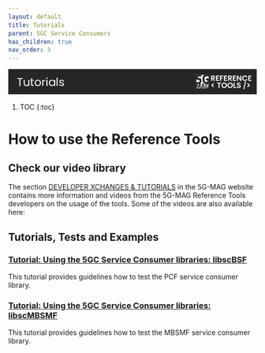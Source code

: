 ```yaml
---
layout: default
title: Tutorials
parent: 5GC Service Consumers
has_children: true
nav_order: 3
---
```

<img src="../../assets/images/Banner_Tutorials.png" /> 

1. TOC
{:toc}

# How to use the Reference Tools

## Check our video library
The section [DEVELOPER XCHANGES & TUTORIALS](https://www.5g-mag.com/tutorials) in the 5G-MAG website contains more information and videos from the 5G-MAG Reference Tools developers on the usage of the tools. Some of the videos are also available here:

## Tutorials, Tests and Examples

### [Tutorial: Using the 5GC Service Consumer libraries: libscBSF](./tutorials/using-libscPCF.html)

This tutorial provides guidelines how to test the PCF service consumer library.

### [Tutorial: Using the 5GC Service Consumer libraries: libscMBSMF](./tutorials/using-libscMBSMF.html)

This tutorial provides guidelines how to test the MBSMF service consumer library.
